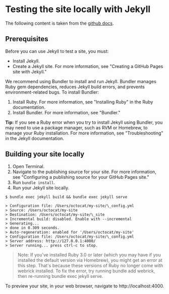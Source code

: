 # Testing the site locally with Jekyll

The following content is taken from the [github docs](https://docs.github.com/en/pages/setting-up-a-github-pages-site-with-jekyll/testing-your-github-pages-site-locally-with-jekyll).

## Prerequisites

Before you can use Jekyll to test a site, you must:

- Install Jekyll.
- Create a Jekyll site. For more information, see "Creating a GitHub Pages site with Jekyll."

We recommend using Bundler to install and run Jekyll. Bundler manages Ruby gem dependencies, reduces Jekyll build errors, and prevents environment-related bugs. To install Bundler:

1. Install Ruby. For more information, see "Installing Ruby" in the Ruby documentation.
2. Install Bundler. For more information, see "Bundler."

**Tip:** If you see a Ruby error when you try to install Jekyll using Bundler, you may need to use a package manager, such as RVM or Homebrew, to manage your Ruby installation. For more information, see "Troubleshooting" in the Jekyll documentation.

## Building your site locally

1. Open Terminal.
2. Navigate to the publishing source for your site. For more information, see "Configuring a publishing source for your GitHub Pages site."
3. Run `bundle install`.
4. Run your Jekyll site locally.

```
$ bundle exec jekyll build && bundle exec jekyll serve

> Configuration file: /Users/octocat/my-site/\_config.yml
> Source: /Users/octocat/my-site
> Destination: /Users/octocat/my-site/\_site
> Incremental build: disabled. Enable with --incremental
> Generating...
> done in 0.309 seconds.
> Auto-regeneration: enabled for '/Users/octocat/my-site'
> Configuration file: /Users/octocat/my-site/\_config.yml
> Server address: http://127.0.0.1:4000/
> Server running... press ctrl-c to stop.
```

> Note: If you've installed Ruby 3.0 or later (which you may have if you installed the default version via Homebrew), you might get an error at this step. That's because these versions of Ruby no longer come with webrick installed. To fix the error, try running bundle add webrick, then re-running bundle exec jekyll serve.

To preview your site, in your web browser, navigate to http://localhost:4000.
